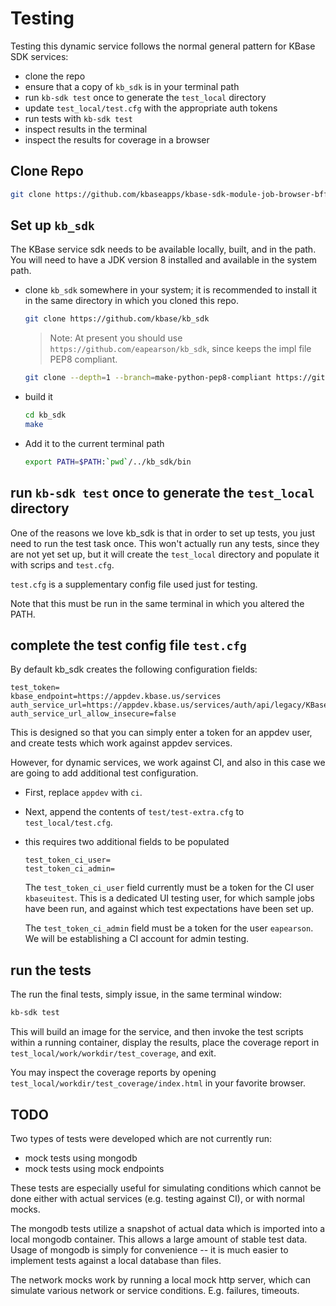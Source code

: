 # Testing

Testing this dynamic service follows the normal general pattern for KBase SDK services:

- clone the repo
- ensure that a copy of `kb_sdk` is in your terminal path
- run `kb-sdk test` once to generate the `test_local` directory
- update `test_local/test.cfg` with the appropriate auth tokens
- run tests with `kb-sdk test`
- inspect results in the terminal
- inspect the results for coverage in a browser

## Clone Repo

```bash
git clone https://github.com/kbaseapps/kbase-sdk-module-job-browser-bff
```

## Set up `kb_sdk`

The KBase service sdk needs to be available locally, built, and in the path. You will need to have a JDK version 8 installed and available in the system path.

- clone `kb_sdk` somewhere in your system; it is recommended to install it in the same directory in which you cloned this repo.
  
  ```bash
  git clone https://github.com/kbase/kb_sdk
  ```

  > Note: At present you should use `https://github.com/eapearson/kb_sdk`, since keeps the impl file PEP8 compliant.

    ```bash
    git clone --depth=1 --branch=make-python-pep8-compliant https://github.com/eapearson/kb_sdk 
    ```

- build it

  ```bash
  cd kb_sdk
  make
  ```

- Add it to the current terminal path

  ```bash
  export PATH=$PATH:`pwd`/../kb_sdk/bin
  ```

## run `kb-sdk test` once to generate the `test_local` directory

One of the reasons we love kb_sdk is that in order to set up tests, you just need to run the test task once. This won't actually run any tests, since they are not yet set up, but it will create the `test_local` directory and populate it with scrips and `test.cfg`.

`test.cfg` is a supplementary config file used just for testing.

Note that this must be run in the same terminal in which you altered the PATH.

## complete the test config file `test.cfg`

By default kb_sdk creates the following configuration fields:

```text
test_token=
kbase_endpoint=https://appdev.kbase.us/services
auth_service_url=https://appdev.kbase.us/services/auth/api/legacy/KBase/Sessions/Login
auth_service_url_allow_insecure=false
```

This is designed so that you can simply enter a token for an appdev user, and create tests which work against appdev services.

However, for dynamic services, we work against CI, and also in this case we are going to add additional test configuration.

- First, replace `appdev` with `ci`. 
- Next, append the contents of `test/test-extra.cfg` to `test_local/test.cfg`.
- this requires two additional fields to be populated
  
  ```text
  test_token_ci_user=
  test_token_ci_admin=
  ```

  The `test_token_ci_user` field currently must be a token for the CI user `kbaseuitest`. This is a dedicated UI testing user, for which sample jobs have been run, and against which test expectations have been set up.

  The `test_token_ci_admin` field must be a token for the user `eapearson`. We will be establishing a CI account for admin testing.


## run the tests

The run the final tests, simply issue, in the same terminal window:

```bash
kb-sdk test
```

This will build an image for the service, and then invoke the test scripts within a running container, display the results, place the coverage report in `test_local/work/workdir/test_coverage`, and exit.

You may inspect the coverage reports by opening `test_local/workdir/test_coverage/index.html` in your favorite browser.

## TODO

Two types of tests were developed which are not currently run:

- mock tests using mongodb
- mock tests using mock endpoints

These tests are especially useful for simulating conditions which cannot be done either with actual services (e.g. testing against CI), or with normal mocks.

The mongodb tests utilize a snapshot of actual data which is imported into a local mongodb container. This allows a large amount of stable test data. Usage of mongodb is simply for convenience -- it is much easier to implement tests against a local database than files.

The network mocks work by running a local mock http server, which can simulate various network or service conditions. E.g. failures, timeouts.
